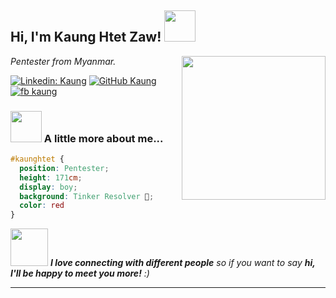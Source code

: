 <h2> Hi, I'm Kaung Htet Zaw! <img src="https://media.giphy.com/media/mGcNjsfWAjY5AEZNw6/giphy.gif" width="50"></h2>
<img align='right' src="https://media.giphy.com/media/WUlplcMpOCEmTGBtBW/giphy.gif" width="230">
<p><em>Pentester from Myanmar.</em></p>

[![Linkedin: Kaung](https://img.shields.io/badge/LinkedIn-0077B5?style=for-the-badge&logo=linkedin&logoColor=white)](https://www.linkedin.com/in/kaung-htet-zaw-4b8aa1184)
[![GitHub Kaung](https://img.shields.io/badge/GitHub-100000?style=for-the-badge&logo=github&logoColor=white)](https://github.com/kaung1337)
[![fb kaung](https://img.shields.io/badge/Facebook-1877F2?style=for-the-badge&logo=facebook&logoColor=white)](https://fb.com/mgjohntwo)


### <img src="https://media.giphy.com/media/VgCDAzcKvsR6OM0uWg/giphy.gif" width="50"> A little more about me...  

```css
#kaunghtet { 
  position: Pentester; 
  height: 171cm; 
  display: boy; 
  background: Tinker Resolver 🔨; 
  color: red 
}
```

<img src="https://media.giphy.com/media/LnQjpWaON8nhr21vNW/giphy.gif" width="60"> <em><b>I love connecting with different people</b> so if you want to say <b>hi, I'll be happy to meet you more!</b> :)</em>

---

